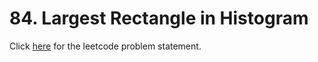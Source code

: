 # 84. Largest Rectangle in Histogram

Click [here](https://leetcode.com/problems/largest-rectangle-in-histogram/) for the leetcode problem statement.
